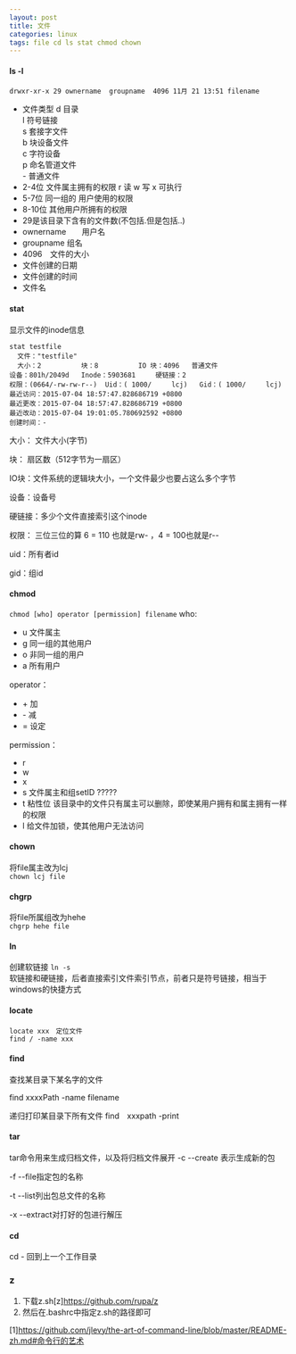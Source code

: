 ```yaml
---
layout: post
title: 文件
categories: linux
tags: file cd ls stat chmod chown
---
```


#### ls -l

    drwxr-xr-x 29 ownername  groupname  4096 11月 21 13:51 filename

*   文件类型
    	d 目录   
    	l 符号链接   
    	s 套接字文件   
    	b 块设备文件   
    	c 字符设备   
    	p 命名管道文件   
    	- 普通文件   
*   2-4位  文件属主拥有的权限  r 读 w 写 x 可执行
*   5-7位  同一组的 用户使用的权限
*   8-10位  其他用户所拥有的权限
*   29是该目录下含有的文件数(不包括.但是包括..)
*   ownername　　用户名
*   groupname   组名
*   4096　文件的大小
*   文件创建的日期
*   文件创建的时间
*   文件名

#### stat

显示文件的inode信息

    stat testfile
      文件："testfile"
      大小：2         	块：8          IO 块：4096   普通文件
    设备：801h/2049d	Inode：5903681     硬链接：2
    权限：(0664/-rw-rw-r--)  Uid：( 1000/     lcj)   Gid：( 1000/     lcj)
    最近访问：2015-07-04 18:57:47.828686719 +0800
    最近更改：2015-07-04 18:57:47.828686719 +0800
    最近改动：2015-07-04 19:01:05.780692592 +0800
    创建时间：-

大小： 文件大小(字节)

块： 扇区数（512字节为一扇区）

IO块：文件系统的逻辑块大小，一个文件最少也要占这么多个字节

设备：设备号

硬链接：多少个文件直接索引这个inode

权限： 三位三位的算 6 = 110 也就是rw- ，4 = 100也就是r--

uid：所有者id

gid：组id

#### chmod
`chmod [who] operator [permission] filename`
who:  

*    u  文件属主
*    g  同一组的其他用户  
*    o  非同一组的用户  
*    a  所有用户  

operator：  

*    \+  加
*    \-  减
*    =  设定  

permission：    

*    r
*    w  
*    x  
*    s  文件属主和组setID  ?????
*    t  粘性位  该目录中的文件只有属主可以删除，即使某用户拥有和属主拥有一样的权限  
*    l  给文件加锁，使其他用户无法访问  

#### chown
 将file属主改为lcj  
`chown lcj file`

#### chgrp
 将file所属组改为hehe  
`chgrp hehe file`

#### ln
创建软链接
`ln -s`  
软链接和硬链接，后者直接索引文件索引节点，前者只是符号链接，相当于windows的快捷方式

#### locate

    locate xxx　定位文件
    find / -name xxx

#### find

查找某目录下某名字的文件

find xxxxPath   -name  filename

递归打印某目录下所有文件
find　xxxpath -print


#### tar
tar命令用来生成归档文件，以及将归档文件展开
-c   --create 表示生成新的包

-f   --file指定包的名称

-t  --list列出包总文件的名称

-x  --extract对打好的包进行解压

#### cd

cd - 回到上一个工作目录

### z

1.  下载z.sh[z]<https://github.com/rupa/z>
2.  然后在.bashrc中指定z.sh的路径即可

[1]<https://github.com/jlevy/the-art-of-command-line/blob/master/README-zh.md#命令行的艺术>